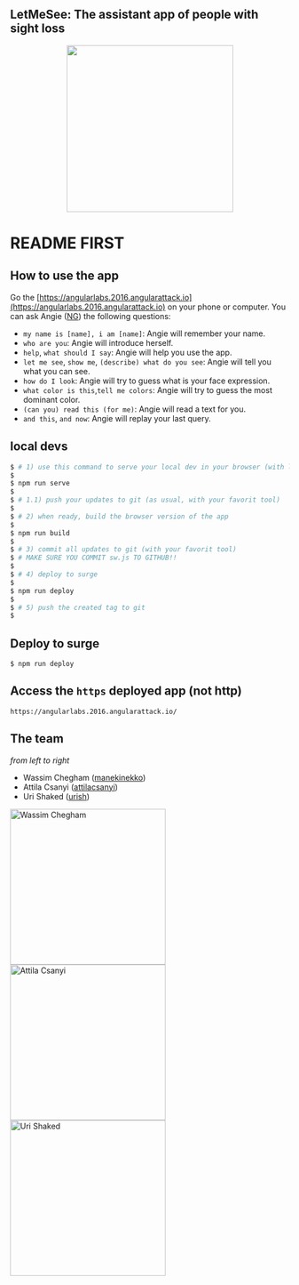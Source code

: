 ## LetMeSee: The assistant app of people with sight loss

<p align="center"><img src="https://raw.githubusercontent.com/rumblex/angularattack2016-angularlabs/master/www/images/letmesee.png?token=ABnuHVsHTukQd_OhOock6U4rpwyRvhNbks5XQiVGwA%3D%3D" width="300px" /></p>

# README FIRST

## How to use the app

Go the [https://angularlabs.2016.angularattack.io](https://angularlabs.2016.angularattack.io) on your phone or computer. You can ask Angie ([NG](https://www.youtube.com/v/aSFfLVxT5vA&start=46&end=89&version=3&&autoplay=1&loop=1)) the following questions:

- `my name is [name], i am [name]`: Angie will remember your name.
- `who are you`: Angie will introduce herself.
- `help`, `what should I say`: Angie will help you use the app.
- `let me see`, `show me`, `(describe) what do you see`: Angie will tell you what you can see.
- `how do I look`: Angie will try to guess what is your face expression.
- `what color is this`,`tell me colors`: Angie will try to guess the most dominant color.
- `(can you) read this (for me)`: Angie will read a text for you.
- `and this`, `and now`: Angie will replay your last query.


## local devs

```bash
$ # 1) use this command to serve your local dev in your browser (with livereload support)
$
$ npm run serve
$
$ # 1.1) push your updates to git (as usual, with your favorit tool)
$ 
$ # 2) when ready, build the browser version of the app
$ 
$ npm run build
$ 
$ # 3) commit all updates to git (with your favorit tool)
$ # MAKE SURE YOU COMMIT sw.js TO GITHUB!!
$
$ # 4) deploy to surge
$
$ npm run deploy
$
$ # 5) push the created tag to git
$
```

## Deploy to surge

```
$ npm run deploy
```

## Access the `https` deployed app (not http)

```
https://angularlabs.2016.angularattack.io/
```
## The team

*from left to right*

- Wassim Chegham ([manekinekko](https://github.com/manekinekko))
- Attila Csanyi ([attilacsanyi](https://github.com/attilacsanyi))
- Uri Shaked ([urish](https://github.com/urish))

<img alt="Wassim Chegham" src="https://raw.githubusercontent.com/rumblex/angularattack2016-angularlabs/master/www/images/wassim.png?token=ABnuHfl82e7j7lIYyL4w0wo7xWJT-Fi7ks5XQiJ1wA%3D%3D" width="280px"  />
<img alt="Attila Csanyi" src="https://raw.githubusercontent.com/rumblex/angularattack2016-angularlabs/master/www/images/attila.png?token=ABnuHTrVVbJ6bnNdY8sBMtG3JnK6nrhnks5XQh4zwA%3D%3D" width="280px"  />
<img alt="Uri Shaked" src="https://raw.githubusercontent.com/rumblex/angularattack2016-angularlabs/master/www/images/urish.png?token=ABnuHTrVVbJ6bnNdY8sBMtG3JnK6nrhnks5XQh4zwA%3D%3D" width="280px"  />
